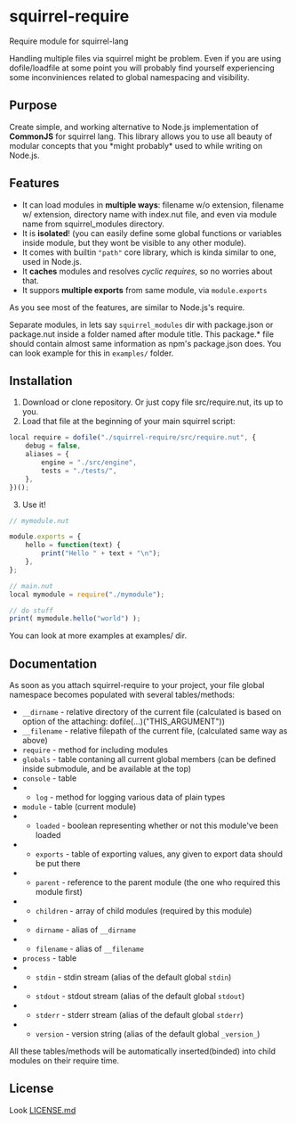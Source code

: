 # squirrel-require
Require module for squirrel-lang

Handling multiple files via squirrel might be problem.
Even if you are using dofile/loadfile at some point you will probably find yourself experiencing some inconviniences related to global namespacing and visibility.

## Purpose

Create simple, and working alternative to Node.js implementation of **CommonJS** for squirrel lang.
This library allows you to use all beauty of modular concepts that you \*might probably\* used to while writing on Node.js.

## Features

* It can load modules in **multiple ways**: filename w/o extension, filename w/ extension, directory name with index.nut file, and even via module name from squirrel_modules directory.
* It is **isolated**! (you can easily define some global functions or variables inside module, but they wont be visible to any other module).
* It comes with builtin `"path"` core library, which is kinda similar to one, used in Node.js.
* It **caches** modules and resolves *cyclic requires*, so no worries about that.
* It suppors **multiple exports** from same module, via `module.exports`

As you see most of the features, are similar to Node.js's require.

Separate modules, in lets say `squirrel_modules` dir with package.json or package.nut inside a folder named after module title.
This package.* file should contain almost same information as npm's package.json does.
You can look example for this in `examples/` folder.

## Installation

1. Download or clone repository. Or just copy file src/require.nut, its up to you.
2. Load that file at the beginning of your main squirrel script:

```js
local require = dofile("./squirrel-require/src/require.nut", {
    debug = false,
    aliases = {
        engine = "./src/engine",
        tests = "./tests/",
    },
})();
```

3. Use it!

```js
// mymodule.nut

module.exports = {
    hello = function(text) {
        print("Hello " + text + "\n");
    },
};

```

```js
// main.nut
local mymodule = require("./mymodule");

// do stuff
print( mymodule.hello("world") );
```

You can look at more examples at examples/ dir.

## Documentation

As soon as you attach squirrel-require to your project, your file global namespace becomes populated with several tables/methods:

* `__dirname` - relative directory of the current file (calculated is based on option of the attaching: dofile(...)("THIS_ARGUMENT"))
* `__filename` - relative filepath of the current file, (calculated same way as above)
* `require` - method for including modules
* `globals` - table contaning all current global members (can be defined inside submodule, and be available at the top)
* `console` - table
* * `log` - method for logging various data of plain types
* `module` - table (current module)
* * `loaded` - boolean representing whether or not this module've been loaded
* * `exports` - table of exporting values, any given to export data should be put there
* * `parent` - reference to the parent module (the one who required this module first)
* * `children` - array of child modules (required by this module)
* * `dirname` - alias of `__dirname`
* * `filename` - alias of `__filename`
* `process` - table
* * `stdin` - stdin stream (alias of the default global `stdin`)
* * `stdout` - stdout stream (alias of the default global `stdout`)
* * `stderr` - stderr stream (alias of the default global `stderr`)
* * `version` - version string (alias of the default global `_version_`)

All these tables/methods will be automatically inserted(binded) into child modules on their require time.

## License

Look [LICENSE.md](LICENSE.md)
